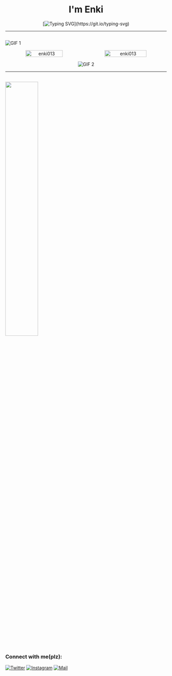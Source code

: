 

<h1 align="center">I'm Enki</h1>



<div align="center">
  
[![Typing SVG](https://readme-typing-svg.demolab.com?font=Press+Start&size=26&pause=1000&color=8B2323&center=true&random=true&width=435&lines=Just+dev.)](https://git.io/typing-svg)

<hr>
<div style="display: flex; justify-content: space-between; width: 100%;">
  
![GIF 1](https://github.com/Enki013/Enki013/assets/39771190/783fb09a-6cb5-4700-b1d1-877342f6d586)

</div>




<div style="display: flex; justify-content: space-between; width: 100%;">
  <img src="https://github-readme-stats.vercel.app/api?username=enki013&show_icons=true&locale=en" alt="enki013" style="width: 48%;" />
  <img src="https://github-readme-streak-stats.herokuapp.com/?user=enki013" alt="enki013" style="width: 51%;" />
</div>


![GIF 2](https://github.com/Enki013/Enki013/assets/39771190/12472f11-8a3b-4426-94e8-d5b3223dea24)





</div>



<hr>
<br>
  <img  src="https://github.com/Enki013/Enki013/assets/39771190/a2e225b4-32de-4ea2-aa45-7cc07e91ef5c" style="width: 45%;" />



<h3 align="left">Connect with me(plz):</h3>
<p align="left">

[![Twitter](https://img.shields.io/badge/Twitter-blue)](https://www.instagram.com/i_miss_us_loll/)
[![Instagram](https://img.shields.io/badge/Instagram-purple)](https://www.instagram.com/i_miss_us_loll/)
  [![Mail](https://img.shields.io/badge/Email-enki0013@gmail.com-red)](mailto:enki0013@gmail.com)
</p>











